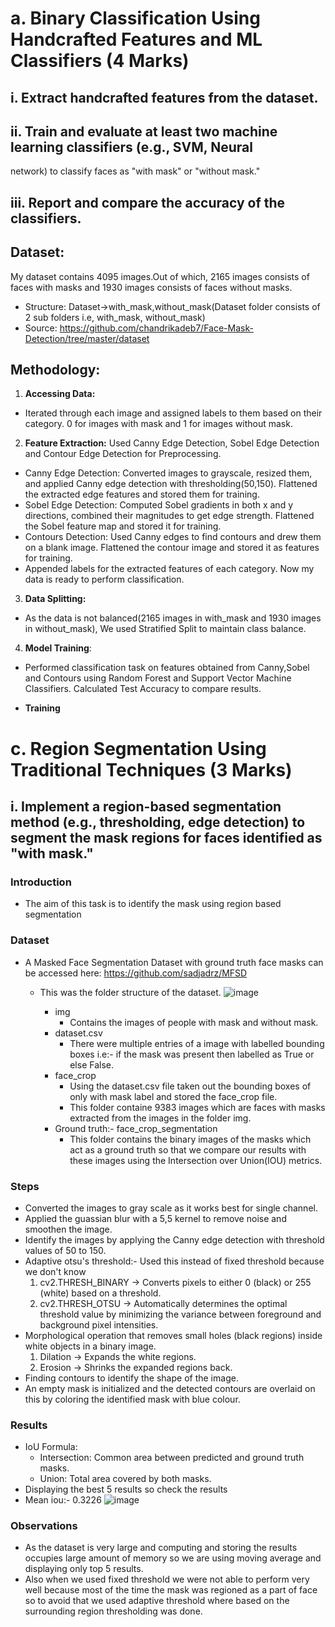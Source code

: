 # a. Binary Classification Using Handcrafted Features and ML Classifiers (4 Marks)
## i. Extract handcrafted features from the dataset.
## ii. Train and evaluate at least two machine learning classifiers (e.g., SVM, Neural
network) to classify faces as "with mask" or "without mask."
## iii. Report and compare the accuracy of the classifiers.
## **Dataset:** 
My dataset contains 4095 images.Out of which, 2165 images consists of faces with masks and 1930 images consists of faces without masks.
* Structure: Dataset->with_mask,without_mask(Dataset folder consists of 2 sub folders i.e, with_mask, without_mask)
* Source: https://github.com/chandrikadeb7/Face-Mask-Detection/tree/master/dataset
## **Methodology:**
1. **Accessing Data:** 
* Iterated through each image and assigned labels to them based on their category. 0 for images with mask and 1 for images without mask.
2. **Feature Extraction:** Used Canny Edge Detection, Sobel Edge Detection and Contour Edge Detection for Preprocessing.
* Canny Edge Detection: Converted images to grayscale, resized them, and applied Canny edge detection with thresholding(50,150). Flattened the extracted edge features and stored them for training.
* Sobel Edge Detection: Computed Sobel gradients in both x and y directions, combined their magnitudes to get edge strength. Flattened the Sobel feature map and stored it for training.
* Contours Detection: Used Canny edges to find contours and drew them on a blank image. Flattened the contour image and stored it as features for training.
* Appended labels for the extracted features of each category. Now my data is ready to perform classification.
3. **Data Splitting:**
* As the data is not balanced(2165 images in with_mask and 1930 images in without_mask), We used Stratified Split to maintain class balance.
4. **Model Training**:
* Performed classification task on features obtained from Canny,Sobel and Contours using Random Forest and Support Vector Machine Classifiers.
  Calculated Test Accuracy to compare results.









* **Training**








































# c. Region Segmentation Using Traditional Techniques (3 Marks)
## i. Implement a region-based segmentation method (e.g., thresholding, edge detection) to segment the mask regions for faces identified as "with mask."

### Introduction
* The aim of this task is to identify the mask using region based segmentation

### Dataset
* A Masked Face Segmentation Dataset with ground truth face masks can be accessed here: https://github.com/sadjadrz/MFSD
    * This was the folder structure of the dataset.
      ![image](https://github.com/user-attachments/assets/6c7383b8-abbc-451b-a34e-1d5064b9b4ad)

        * img
            * Contains the images of people with mask and without mask.
        * dataset.csv
            * There were multiple entries of a image with labelled bounding boxes i.e:- if the mask was present then labelled as True or else False.
        * face_crop 
            * Using the dataset.csv file taken out the bounding boxes of only with mask label and stored the face_crop file.
            * This folder containe 9383 images which are faces with masks extracted from the images in the folder img.
        * Ground truth:- face_crop_segmentation
            * This folder contains the binary images of the masks which act as a ground truth so that we compare our results with these images using the Intersection over Union(IOU) metrics.

### Steps
* Converted the images to gray scale as it works best for single channel.
* Applied the guassian blur with a 5,5 kernel to remove noise and smoothen the image.
* Identify the images by applying the Canny edge detection with threshold values of 50 to 150.
* Adaptive otsu's threshold:- Used this instead of fixed threshold because we don't know 
    1)  cv2.THRESH_BINARY → Converts pixels to either 0 (black) or 255 (white) based on a threshold.
    2)  cv2.THRESH_OTSU → Automatically determines the optimal threshold value by minimizing the variance between foreground and background pixel intensities.
* Morphological operation that removes small holes (black regions) inside white objects in a binary image.
    1) Dilation → Expands the white regions.
    2) Erosion → Shrinks the expanded regions back.
* Finding contours to identify the shape of the image.
* An empty mask is initialized and the detected contours are overlaid on this by coloring the identified mask with blue colour.

### Results
* IoU Formula:
    * Intersection: Common area between predicted and ground truth masks.
    * Union: Total area covered by both masks.
* Displaying the best 5 results so check the results
* Mean iou:- 0.3226
![image](https://github.com/user-attachments/assets/db5c15aa-ab3d-478a-82bd-ad1165e798d5)

### Observations
* As the dataset is very large and computing and storing the results occupies large amount of memory so we are using moving average and displaying only top 5 results.
* Also when we used fixed threshold we were not able to perform very well because most of the time the mask was regioned as a part of face so to avoid that we used adaptive threshold where based on the surrounding region thresholding was done.




  
